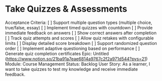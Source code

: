 # Take Quizzes & Assessments

Acceptance Criteria: [ ] Support multiple question types (multiple choice, true/false, essay)
[ ] Implement timed quizzes with countdown
[ ] Provide immediate feedback on answers
[ ] Show correct answers after completion
[ ] Track quiz attempts and scores
[ ] Allow quiz retakes with configurable limits
[ ] Display detailed score breakdown
[ ] Support randomized question order
[ ] Implement adaptive questioning based on performance
[ ] Generate quiz completion certificates
Epic: Untitled (https://www.notion.so/21ba91a7eae6814a9767c2f2a971d544?pvs=21)
Module: Course Management
Status: Backlog
User Story: As a learner, I want to take quizzes to test my knowledge and receive immediate feedback.
